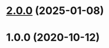 # [2.0.0](https://github.com/tivac/xstate-state-tracker/compare/v1.0.0...v2.0.0) (2025-01-08)



# 1.0.0 (2020-10-12)



